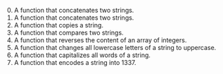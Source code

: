 0. A function that concatenates two strings.
1. A  function that concatenates two strings.
2. A function that copies a string.
3. A function that compares two strings.
4. A  function that reverses the content of an array of integers.
5. A function that changes all lowercase letters of a string to uppercase.
6. A  function that capitalizes all words of a string.
7. A function that encodes a string into 1337.
